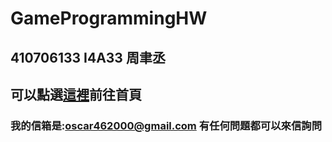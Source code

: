 # GameProgrammingHW<br>
## 410706133 I4A33 周聿丞<br>
## 可以點選[這裡](http://oscarjkl123.github.io/GameProgrammingHW/index.html)前往首頁<br>
### 我的信箱是:oscar462000@gmail.com 有任何問題都可以來信詢問
